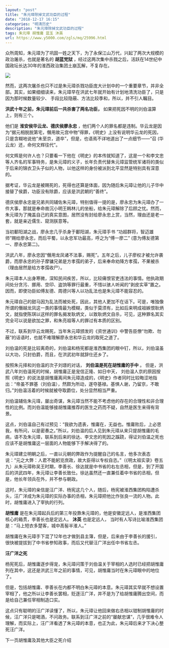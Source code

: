 ```yaml
---
layout: "post"
title: "朱元璋除掉文武功臣的过程"
date: "2018-12-17 16:15"
categories: "明清历史"
description: "朱元璋除掉文武功臣的过程"
tags: 朱元璋 胡惟庸 蓝玉 沐英
url: https://www.y5000.com/zgls/mq/25996.html
---
```






众所周知，朱元璋为了巩固一姓之天下，为了永保江山万代，兴起了两次大规模的政治屠杀，也就是著名的 **胡蓝党狱**
，经过这两次集中杀戮之后，活跃在14世纪中国政坛长达30年的淮西政治集团土崩瓦解，不复存在。

![](https://img.y5000.com/uploads/allimg/171017/13-1G01G13000961.jpg)

然而，这两次屠杀也只不过是朱元璋杀戮功臣庞大计划中的一个重要章节，并非全部。其实，如果细细读来，朱元璋早在洪武七年就开始有计划地清洗功臣了，只是因为那时候数量较少、
手段比较隐蔽、方法比较季和，所以，并不引人瞩目。

**洪武十年之前，朱元璋前后一共杀害了两名功臣，** 如果把死因不明的刘伯温算上，则有三个。

他们是 **淮安侯华云龙、德庆侯廖永忠**
，他们两个人的罪名都是违制。华云龙是因为“据元相脱脱第宅，僭用故元宫中物”得罪，《明史》上没有说明华云龙的死因，只是含糊地说他“未至京，道卒”，但是，也语焉不详地道出了一点细节——“召
(华云龙）还，命何文辉往代”。

何文辉是何许人也？只要看一下他在《明史》的本传就知道了，这是一个和李文忠等人齐名的军事特务，是朱元璋的义子，长年负责代替朱元璋监管统军诸将的类似于后来的锦衣卫头子似的人物，以他这样的身份被派到北平显然是特别具有深意的。

据考证，华云龙是被赐死的，死得也还算是体面，因为随后朱元璋让他的儿子华中接替了侯爵，功臣没有除爵，应该是洪武朝的“善终”。

德庆侯廖永忠是兄弟共同辅佐朱元璋，特别值得一提的是，廖永忠为朱元璋办了一件大事，那就是奉命凿沉小明王韩林儿的坐船，给朱元璋解除了后顾之忧。然而，朱元璋为了掩盖自己的真实意图，居然没有封给廖永忠上赏，当然，理由还是老一套，就是亲近儒生、窥测朕意等。

当初鄱阳湖之战，廖永忠几乎杀身于鄱阳湖，朱元璋手书 “功超群将，智迈雄师”赐给廖永忠，而后平蜀，以永忠军功最高，呼之为“傅一廖二”
(意为傅友德第一、廖永忠第二)。

洪武八年，廖永忠因“僭用龙凤诸不法事，赐死”。五年之后，儿子廖权才被允许袭爵，而廖永忠的孙子摩镛兄弟是方孝孺的弟子，后来奉命劝降方孝孺，不果被杀（理由居然是给方孝孺收尸）。

朱元璋本人出身寒微，深知民间疾苦，所以，比较痛恨官吏违法的事情。他执政期间处分贪污、挪用、空印、盗饷等罪行最重，不惜以骇人听闻的“剥皮实草”置之。因而，即使功臣如傅友德、周德兴等人以功乱法也是朱元璋不能容忍的。

朱元璋自己的甜马因为乱法而被处死，因此，其他人更加不在话下。可是，唯独像所谓的僭越龙凤这一类的事情最为模糊，类似于莫须有，比如后来明成祖嫉恨耿炳文，就指使陈琪以这样的罪名揭发耿炳文，以致耿炳文自杀，可见，这种罪名其实完全可以说是欲加之罪，和朱亮祖等人的罪过有本质的区别。

不过，联系到华云龙赐死，当年朱元璋颁发的《资世通训》中警告臣僚“勿欺、勿蔽”的话语时，也就不难理解廖永忠和华云龙的取死之道了。

刘伯温的死是比较离奇的，刘伯温和杨宪都是淮西集团的眼中钉，所以，刘伯温虽以大功，只封伯爵，而且，在洪武初年就辞仕还乡了。

按照朱元择和刘伯温的次子刘璟的对话， **刘伯温是死在胡惟庸的手中** 。 但是，洪武八年刘伯温死的时候，胡惟庸正是宠信正隆、如日中天，
刘伯温人京的原因按照《明史》的说法是胡惟庸离间朱元璋造成的，《明史》作者同时比较晦涩地指出：“帝虽不罪基（刘伯温），然颇为所动，遂夺基禄。基惧人谢，乃留京，不敢归。”刘伯温活着的时候就被夺取爵位，处分显然相当严重。

刘伯温辅佐朱元瑋，屡出奇谋，朱元璋当然不能不考虑他的存在的合理性和非合理性的比例。而刘伯温能够接胡惟庸推荐的医生之药而不疑，自然是医生来得有背景。

这点，刘伯温自己有过预见：“我欲为遗表，惟庸在，无益也。惟庸败后，上必思我，有所问，以是密奏之。”所以，刘伯温的后人见到朱元璋从来只提胡惟庸的毛病，语不及朱元璋，联系到后来的徐达、李文忠的死因之蹊跷，得证刘伯温之死也应该不是胡惟庸这一层面的人物能够下手解决得了的。

朱元璋建立明朝之后，一直以元朝的弊政作为提醒自己的名言，他多次表态说：“元之大弊：人君不能躬览庶政，故大臣得以专权自恣。”（《明太祖实录》卷五九）从朱元璋称吴王时期，李善长、徐达就是中书省的右左丞相，但是，到了开国后的洪武四年，朱元璋让李善长致仕。徐达虽然还一直兼任着中书省的丞相，但是，他长年领兵在外，并不参与朝政。

这时，朱元璋的亲信是汪广洋、杨宪这几个人，随后，杨宪被淮西集团构陷遭杀头，汪广洋成为朱元璋的实际办事的丞相，朱元璋把他比作张良一流的人物。此时，胡惟庸进入了宰执的行列。

**胡惟庸** 是在朱元璋起兵后的第三年投靠朱元璋的，他是安徽定远人，是淮西集团核心的箱贯，李善长也是定远人。 **沐英** 也是定远人，
当时有人写诗比喻淮西集团是：“马上短衣多楚客，城中髙髻半淮人。”

胡惟庸在朱元璋手下混了12年也才做到县主簿，但是，后来由于李善长的援引，很快被提拔到了中书省参知政事，而后又代替汪广洋出任中书省左丞。

**汪广洋之死**

杨宪死后，胡惟庸逐步得宠，朱元璋问策于刘伯温关于宰相的人选时已经把胡惟庸列在其中，这还是洪武三年之前的事情，可见，胡惟庸当时在朱元璋眼中的地位了。

但是，包括胡惟庸、李善长在内都不明白朱元璋的本意。朱元璋其实早就不想设置宰相了，他之所以让李善长罢相，贬逐汪广洋，并不是为了给胡惟庸腾出空间，而是给自己兼任宰相制造口实。

这点只有聪明的汪广洋读懂了，所以，朱元璋让他回来做右丞相以钳制胡惟庸的时候，汪广洋只是喝酒，不问政务。联系到汪广洋之前的“屡献忠谋”，几乎很难令人理解，而实际上，汪广洋看透了朱元璋的本意，也正为此，朱元璋后来才下决心整死汪广洋。

下一页胡惟庸及其他大臣之死介绍
